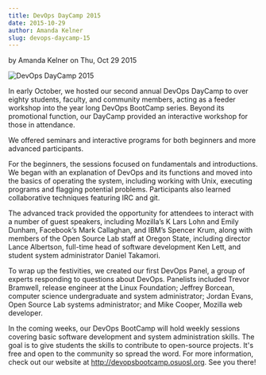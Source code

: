 ```yaml
---
title: DevOps DayCamp 2015
date: 2015-10-29
author: Amanda Kelner
slug: devops-daycamp-15
---
```

by Amanda Kelner on Thu, Oct 29 2015

![DevOps DayCamp 2015](/images/daycamp2015.jpg#blog)

In early October, we hosted our second annual DevOps DayCamp to over eighty
students, faculty, and community members, acting as a feeder workshop into the
year long DevOps BootCamp series. Beyond its promotional function, our DayCamp
provided an interactive workshop for those in attendance.

We offered seminars and interactive programs for both beginners and more
advanced participants.

For the beginners, the sessions focused on fundamentals and introductions. We
began with an explanation of DevOps and its functions and moved into the basics
of operating the system, including working with Unix, executing programs and
flagging potential problems. Participants also learned collaborative techniques
featuring IRC and git.

The advanced track provided the opportunity for attendees to interact with a
number of guest speakers, including Mozilla’s K Lars Lohn and Emily Dunham,
Facebook’s Mark Callaghan, and IBM’s Spencer Krum, along with members of the
Open Source Lab staff at Oregon State, including director Lance Albertson,
full-time head of software development Ken Lett, and student system
administrator Daniel Takamori.

To wrap up the festivities, we created our first DevOps Panel, a group of
experts responding to questions about DevOps. Panelists included Trevor
Bramwell, release engineer at the Linux Foundation; Jeffrey Borcean, computer
science undergraduate and system administrator; Jordan Evans, Open Source Lab
systems administrator; and Mike Cooper, Mozilla web developer.

In the coming weeks, our DevOps BootCamp will hold weekly sessions covering
basic software development and system administration skills. The goal is to
give students the skills to contribute to open-source projects. It's free and
open to the community so spread the word. For more information, check out our
website at http://devopsbootcamp.osuosl.org. See you there!
